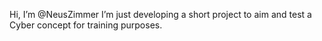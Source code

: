 Hi, I’m @NeusZimmer
I’m just developing a short project to aim and test a 
Cyber concept for training purposes.
